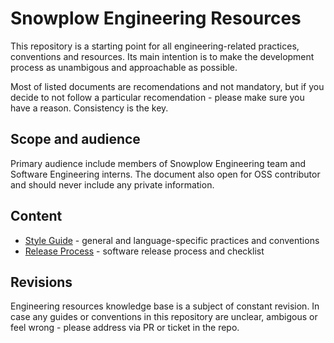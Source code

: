 # Snowplow Engineering Resources

This repository is a starting point for all engineering-related practices, conventions and resources.
Its main intention is to make the development process as unambigous and approachable as possible.

Most of listed documents are recomendations and not mandatory, but if you decide to not follow a particular recomendation - please make sure you have a reason. Consistency is the key.

## Scope and audience

Primary audience include members of Snowplow Engineering team and Software Engineering interns.
The document also open for OSS contributor and should never include any private information.

## Content

* [Style Guide][style-guide] - general and language-specific practices and conventions
* [Release Process][release-process] - software release process and checklist

## Revisions

Engineering resources knowledge base is a subject of constant revision.
In case any guides or conventions in this repository are unclear, ambigous or feel wrong - please address via PR or ticket in the repo.

[style-guide]: https://github.com/snowplow-incubator/engineering-resources/blob/master/style-guide.md
[release-process]: https://github.com/snowplow-incubator/engineering-resources/blob/master/release-process.md
